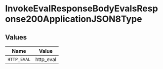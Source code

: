 # InvokeEvalResponseBodyEvalsResponse200ApplicationJSON8Type


## Values

| Name        | Value       |
| ----------- | ----------- |
| `HTTP_EVAL` | http_eval   |